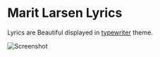Marit Larsen Lyrics
==========
Lyrics are Beautiful displayed in [typewriter](http://alixedi.github.io/typewriter/) theme.

![Screenshot](https://raw.githubusercontent.com/alixedi/typewriter/master/images/screenshot.png)

